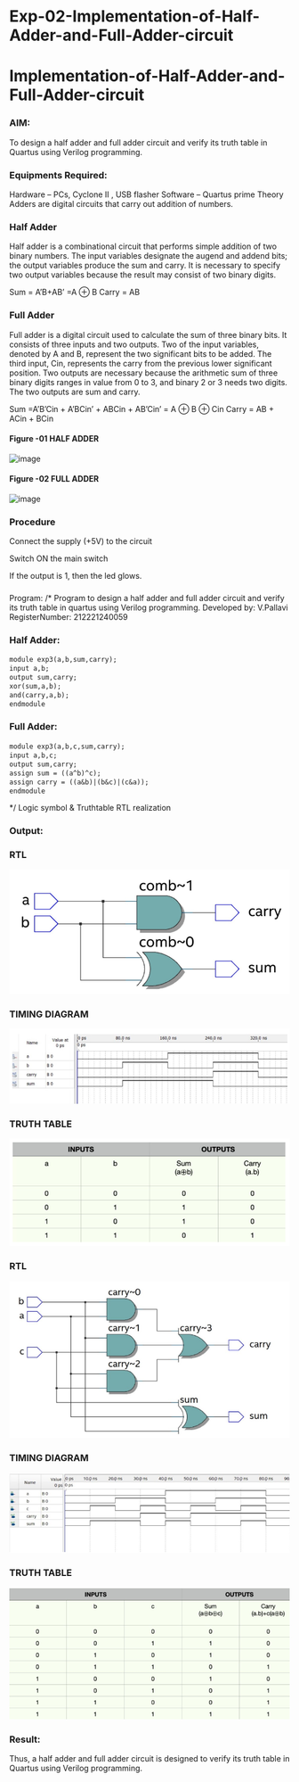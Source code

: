 # Exp-02-Implementation-of-Half-Adder-and-Full-Adder-circuit

# Implementation-of-Half-Adder-and-Full-Adder-circuit
### AIM:
To design a half adder and full adder circuit and verify its truth table in Quartus using Verilog programming.

### Equipments Required:
Hardware – PCs, Cyclone II , USB flasher
Software – Quartus prime
Theory
Adders are digital circuits that carry out addition of numbers.

### Half Adder
Half adder is a combinational circuit that performs simple addition of two binary numbers. The input variables designate the augend and addend bits; the output variables produce the sum and carry. It is necessary to specify two output variables because the result may consist of two binary digits.

Sum = A’B+AB’ =A ⊕ B Carry = AB

### Full Adder
Full adder is a digital circuit used to calculate the sum of three binary bits. It consists of three inputs and two outputs. Two of the input variables, denoted by A and B, represent the two significant bits to be added. The third input, Cin, represents the carry from the previous lower significant position. Two outputs are necessary because the arithmetic sum of three binary digits ranges in value from 0 to 3, and binary 2 or 3 needs two digits. The two outputs are sum and carry.

Sum =A’B’Cin + A’BCin’ + ABCin + AB’Cin’ = A ⊕ B ⊕ Cin Carry = AB + ACin + BCin

#### Figure -01 HALF ADDER 

 ![image](https://user-images.githubusercontent.com/36288975/163552156-a13e5a56-c638-4110-97d9-8896907c8d25.png)

#### Figure -02 FULL ADDER 

![image](https://user-images.githubusercontent.com/36288975/163552057-b3547877-6d07-45b4-b7e0-bcfebfad9e1d.png)


### Procedure

Connect the supply (+5V) to the circuit

Switch ON the main switch

If the output is 1, then the led glows.

### 
Program:
/*
Program to design a half adder and full adder circuit and verify its truth table in quartus using Verilog programming.
Developed by: V.Pallavi
RegisterNumber: 212221240059
### Half Adder:
```
module exp3(a,b,sum,carry);
input a,b;
output sum,carry;
xor(sum,a,b);
and(carry,a,b);
endmodule 
```
### Full Adder:
```
module exp3(a,b,c,sum,carry);
input a,b,c;
output sum,carry;
assign sum = ((a^b)^c);
assign carry = ((a&b)|(b&c)|(c&a));
endmodule
```
*/
Logic symbol & Truthtable
RTL realization

### Output:
### RTL
![image](https://github.com/Pallavi-Raveendranadreddy/Exp-02-Implementation-of-Half-Adder-and-Full-Adder-circuit/blob/b9ed45a210a9e2da0694251f1d721419e94556cc/rtl%201.PNG)
### TIMING DIAGRAM
![image](https://github.com/Pallavi-Raveendranadreddy/Exp-02-Implementation-of-Half-Adder-and-Full-Adder-circuit/blob/b9ed45a210a9e2da0694251f1d721419e94556cc/timing%20diagram.PNG)
### TRUTH TABLE
![image](https://github.com/Pallavi-Raveendranadreddy/Exp-02-Implementation-of-Half-Adder-and-Full-Adder-circuit/blob/b9ed45a210a9e2da0694251f1d721419e94556cc/truth%20table.PNG)

### RTL
![image](https://github.com/Pallavi-Raveendranadreddy/Exp-02-Implementation-of-Half-Adder-and-Full-Adder-circuit/blob/6a6ee34af32c798d6d90ae277b3467a77e1d6ca7/rtl1.PNG)
### TIMING DIAGRAM
![image](https://github.com/Pallavi-Raveendranadreddy/Exp-02-Implementation-of-Half-Adder-and-Full-Adder-circuit/blob/6a6ee34af32c798d6d90ae277b3467a77e1d6ca7/timing.PNG)

### TRUTH TABLE 
![image](https://github.com/Pallavi-Raveendranadreddy/Exp-02-Implementation-of-Half-Adder-and-Full-Adder-circuit/blob/31f4a783c44e44cdca709a54ea5da5ae28914c08/truth.PNG)
### Result:
Thus, a half adder and full adder circuit is designed to verify its truth table in Quartus using Verilog programming.
